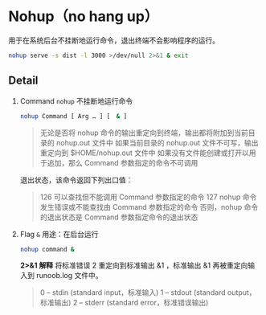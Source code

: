 # Nohup（no hang up）

用于在系统后台不挂断地运行命令，退出终端不会影响程序的运行。

```bash
nohup serve -s dist -l 3000 >/dev/null 2>&1 & exit
```

## Detail

1. Command `nohup`
   不挂断地运行命令

   ```bash
   nohup Command [ Arg … ] [　& ]
   ```

   > 无论是否将 nohup 命令的输出重定向到终端，输出都将附加到当前目录的 nohup.out 文件中
   > 如果当前目录的 nohup.out 文件不可写，输出重定向到 $HOME/nohup.out 文件中
   > 如果没有文件能创建或打开以用于追加，那么 Command 参数指定的命令不可调用

   退出状态，该命令返回下列出口值：

   > 126 可以查找但不能调用 Command 参数指定的命令
   > 127 nohup 命令发生错误或不能查找由 Command 参数指定的命令
   > 否则，nohup 命令的退出状态是 Command 参数指定命令的退出状态

2. Flag `&`
   用途：在后台运行

   ```bash
   nohup command &

   ```

   **2>&1 解释**
   将标准错误 2 重定向到标准输出 &1 ，标准输出 &1 再被重定向输入到 runoob.log 文件中。

   > 0 – stdin (standard input，标准输入)
   > 1 – stdout (standard output，标准输出)
   > 2 – stderr (standard error，标准错误输出)
